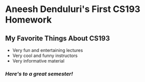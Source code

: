 # Aneesh Denduluri's First CS193 Homework
## My Favorite Things About CS193
- Very fun and entertaining lectures
- Very cool and funny instructors
- Very informative material
### *Here's to a great semester!*
